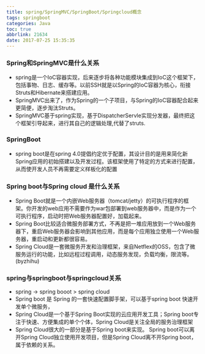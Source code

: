 ```yaml
---
title: spring/SpringMVC/SpringBoot/Springcloud概念
tags: springboot
categories: Java
toc: true
abbrlink: 21634
date: 2017-07-25 15:35:35
---
```


### Spring和SpringMVC是什么关系
- spring是一个IoC容器实现，后来逐步将各种功能模块集成到IoC这个框架下，包括事物、日志、缓存等。以前SSH就是以Spring的IoC容器为核心，衔接Struts和Hibernate来搭建应用。 
- SpringMVC出来了，作为Spring的一个子项目，与Spring的IoC容器配合起来更简便，逐步淘汰Struts。
- SpringMVC基于spring实现，基于DispatcherServle实现分发器，最终把这个框架引导起来，进行其自己的逻辑处理,代替了struts.




### SpringBoot
- spring boot是在spring 4.0提倡约定优于配置，其设计目的是用来简化新Spring应用的初始搭建以及开发过程。该框架使用了特定的方式来进行配置，从而使开发人员不再需要定义样板化的配置

### Spring boot与Spring cloud 是什么关系
- Spring Boot就是一个内嵌Web服务器（tomcat/jetty）的可执行程序的框架。你开发的web应用不需要作为war包部署到web服务器中，而是作为一个可执行程序，启动时把Web服务器配置好，加载起来。
-  Spring Boot比较适合微服务部署方式，不再是把一堆应用放到一个Web服务器下，重启Web服务器会影响到其他应用，而是每个应用独立使用一个Web服务器，重启动和更新都很容易。 
-  Spring Cloud是一套微服务开发和治理框架，来自Netflex的OSS，包含了微服务运行的功能，比如远程过程调用，动态服务发现，负载均衡，限流等。(byzhihu)

### spring与springboot与springcloud关系
- spring -> spring booot > spring cloud 
- Spring boot 是 Spring 的一套快速配置脚手架，可以基于spring boot 快速开发单个微服务，
- Spring Cloud是一个基于Spring Boot实现的云应用开发工具；Spring boot专注于快速、方便集成的单个个体，Spring Cloud是关注全局的服务治理框架
- Spring Cloud很大的一部分是基于Spring boot来实现。 Spring boot可以离开Spring Cloud独立使用开发项目，但是Spring Cloud离不开Spring boot，属于依赖的关系。 